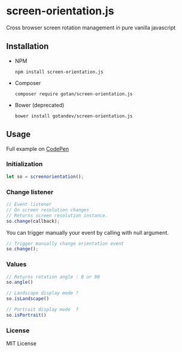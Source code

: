 # screen-orientation.js
Cross browser screen rotation management in pure vanilla javascript

## Installation 

* NPM
    ```
    npm install screen-orientation.js
    ```
* Composer
    ```
    composer require gotan/screen-orientation.js
    ```
  
* Bower (deprecated)
    ```
    bower install gotandev/screen-orientation.js
    ```

## Usage

Full example on [CodePen](https://codepen.io/damiencuvillier/pen/wvevKPa)

### Initialization

```js
let so = screenorientation();
```

### Change listener
```js
// Event listener 
// On screen resolution changes
// Returns screen resolution instance.
so.change(callback);
```

You can trigger manually your event by calling with null argument. 
```js
// Trigger manually change orientation event
so.change(); 
```
### Values
```js
// Returns rotation angle : 0 or 90
so.angle()

// Landscape display mode ? 
so.isLandscape()

// Portrait display mode  ?
so.isPortrait()

```

### License

MIT License

